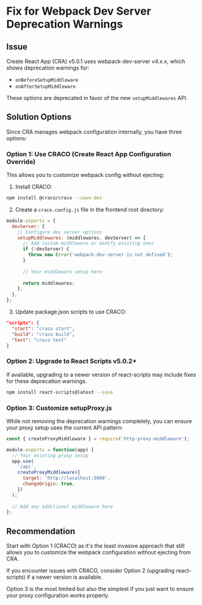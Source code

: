 # Fix for Webpack Dev Server Deprecation Warnings

## Issue

Create React App (CRA) v5.0.1 uses webpack-dev-server v4.x.x, which shows deprecation warnings for:
- `onBeforeSetupMiddleware` 
- `onAfterSetupMiddleware`

These options are deprecated in favor of the new `setupMiddlewares` API.

## Solution Options

Since CRA manages webpack configuration internally, you have three options:

### Option 1: Use CRACO (Create React App Configuration Override)

This allows you to customize webpack config without ejecting:

1. Install CRACO:
```bash
npm install @craco/craco --save-dev
```

2. Create a `craco.config.js` file in the frontend root directory:
```javascript
module.exports = {
  devServer: {
    // Configure dev server options
    setupMiddlewares: (middlewares, devServer) => {
      // Add custom middleware or modify existing ones
      if (!devServer) {
        throw new Error('webpack-dev-server is not defined');
      }
      
      // Your middleware setup here
      
      return middlewares;
    },
  },
};
```

3. Update package.json scripts to use CRACO:
```json
"scripts": {
  "start": "craco start",
  "build": "craco build",
  "test": "craco test"
}
```

### Option 2: Upgrade to React Scripts v5.0.2+ 

If available, upgrading to a newer version of react-scripts may include fixes for these deprecation warnings.

```bash
npm install react-scripts@latest --save
```

### Option 3: Customize setupProxy.js

While not removing the deprecation warnings completely, you can ensure your proxy setup uses the current API pattern:

```javascript
const { createProxyMiddleware } = require('http-proxy-middleware');

module.exports = function(app) {
  // Your existing proxy setup
  app.use(
    '/api',
    createProxyMiddleware({
      target: 'http://localhost:5000',
      changeOrigin: true,
    })
  );
  
  // Add any additional middleware here
};
```

## Recommendation

Start with Option 1 (CRACO) as it's the least invasive approach that still allows you to customize the webpack configuration without ejecting from CRA.

If you encounter issues with CRACO, consider Option 2 (upgrading react-scripts) if a newer version is available.

Option 3 is the most limited but also the simplest if you just want to ensure your proxy configuration works properly.